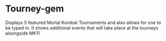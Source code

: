 # Tourney-gem
Displays 5 featured Mortal Kombat Tournaments and also allows for one to be typed in. It shows additional events that will take place at the tourneys alsongside MK11
